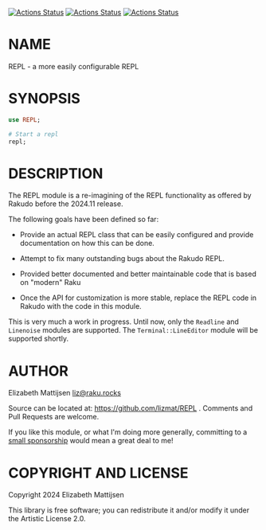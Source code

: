 [![Actions Status](https://github.com/lizmat/REPL/actions/workflows/linux.yml/badge.svg)](https://github.com/lizmat/REPL/actions) [![Actions Status](https://github.com/lizmat/REPL/actions/workflows/macos.yml/badge.svg)](https://github.com/lizmat/REPL/actions) [![Actions Status](https://github.com/lizmat/REPL/actions/workflows/windows.yml/badge.svg)](https://github.com/lizmat/REPL/actions)

NAME
====

REPL - a more easily configurable REPL

SYNOPSIS
========

```raku
use REPL;

# Start a repl
repl;
```

DESCRIPTION
===========

The REPL module is a re-imagining of the REPL functionality as offered by Rakudo before the 2024.11 release.

The following goals have been defined so far:

  * Provide an actual REPL class that can be easily configured and provide documentation on how this can be done.

  * Attempt to fix many outstanding bugs about the Rakudo REPL.

  * Provided better documented and better maintainable code that is based on "modern" Raku

  * Once the API for customization is more stable, replace the REPL code in Rakudo with the code in this module.

This is very much a work in progress. Until now, only the `Readline` and `Linenoise` modules are supported. The `Terminal::LineEditor` module will be supported shortly.

AUTHOR
======

Elizabeth Mattijsen <liz@raku.rocks>

Source can be located at: https://github.com/lizmat/REPL . Comments and Pull Requests are welcome.

If you like this module, or what I'm doing more generally, committing to a [small sponsorship](https://github.com/sponsors/lizmat/) would mean a great deal to me!

COPYRIGHT AND LICENSE
=====================

Copyright 2024 Elizabeth Mattijsen

This library is free software; you can redistribute it and/or modify it under the Artistic License 2.0.

